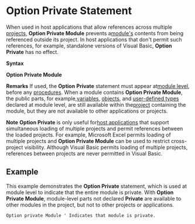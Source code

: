
# Option Private Statement

When used in host applications that allow references across multiple [projects](b8bdf64f-5920-1ae9-16d0-b26d09524a30.md),  **Option Private Module** prevents a[module's](b8bdf64f-5920-1ae9-16d0-b26d09524a30.md) contents from being referenced outside its project. In host applications that don't permit such references, for example, standalone versions of Visual Basic, **Option Private** has no effect.

 **Syntax**

 **Option Private Module**

 **Remarks**
If used, the  **Option** **Private** statement must appear at[module level](b8bdf64f-5920-1ae9-16d0-b26d09524a30.md), before any [procedures](b8bdf64f-5920-1ae9-16d0-b26d09524a30.md).
When a module contains  **Option Private Module**, the public parts, for example,[variables](b8bdf64f-5920-1ae9-16d0-b26d09524a30.md), [objects](b8bdf64f-5920-1ae9-16d0-b26d09524a30.md), and [user-defined types](b8bdf64f-5920-1ae9-16d0-b26d09524a30.md) declared at module level, are still available within the[project](b8bdf64f-5920-1ae9-16d0-b26d09524a30.md) containing the module, but they are not available to other applications or projects.

 **Note**   **Option Private** is only useful for[host applications](b8bdf64f-5920-1ae9-16d0-b26d09524a30.md) that support simultaneous loading of multiple projects and permit references between the loaded projects. For example, Microsoft Excel permits loading of multiple projects and **Option Private Module** can be used to restrict cross-project visibility. Although Visual Basic permits loading of multiple projects, references between projects are never permitted in Visual Basic.


## Example

This example demonstrates the  **Option Private** statement, which is used at module level to indicate that the entire module is private. With **Option Private Module**, module-level parts not declared **Private** are available to other modules in the project, but not to other projects or applications.


```
Option private Module ' Indicates that module is private. 

```

